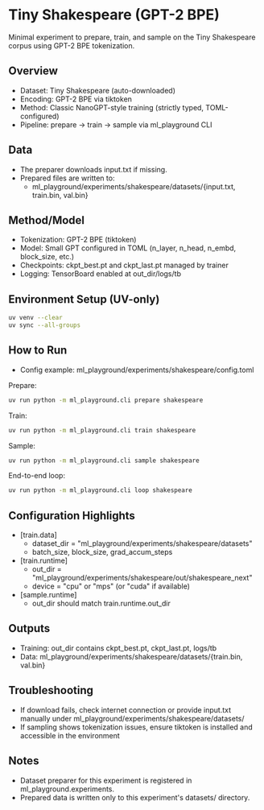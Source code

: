 # Tiny Shakespeare (GPT-2 BPE)

Minimal experiment to prepare, train, and sample on the Tiny Shakespeare corpus using GPT-2 BPE tokenization.

## Overview
- Dataset: Tiny Shakespeare (auto-downloaded)
- Encoding: GPT-2 BPE via tiktoken
- Method: Classic NanoGPT-style training (strictly typed, TOML-configured)
- Pipeline: prepare → train → sample via ml_playground CLI

## Data
- The preparer downloads input.txt if missing.
- Prepared files are written to:
  - ml_playground/experiments/shakespeare/datasets/{input.txt, train.bin, val.bin}

## Method/Model
- Tokenization: GPT-2 BPE (tiktoken)
- Model: Small GPT configured in TOML (n_layer, n_head, n_embd, block_size, etc.)
- Checkpoints: ckpt_best.pt and ckpt_last.pt managed by trainer
- Logging: TensorBoard enabled at out_dir/logs/tb

## Environment Setup (UV-only)
```bash
uv venv --clear
uv sync --all-groups
```

## How to Run
- Config example: ml_playground/experiments/shakespeare/config.toml

Prepare:
```bash
uv run python -m ml_playground.cli prepare shakespeare
```

Train:
```bash
uv run python -m ml_playground.cli train shakespeare
```

Sample:
```bash
uv run python -m ml_playground.cli sample shakespeare
```

End-to-end loop:
```bash
uv run python -m ml_playground.cli loop shakespeare
```

## Configuration Highlights
- [train.data]
  - dataset_dir = "ml_playground/experiments/shakespeare/datasets"
  - batch_size, block_size, grad_accum_steps
- [train.runtime]
  - out_dir = "ml_playground/experiments/shakespeare/out/shakespeare_next"
  - device = "cpu" or "mps" (or "cuda" if available)
- [sample.runtime]
  - out_dir should match train.runtime.out_dir

## Outputs
- Training: out_dir contains ckpt_best.pt, ckpt_last.pt, logs/tb
- Data: ml_playground/experiments/shakespeare/datasets/{train.bin, val.bin}

## Troubleshooting
- If download fails, check internet connection or provide input.txt manually under ml_playground/experiments/shakespeare/datasets/
- If sampling shows tokenization issues, ensure tiktoken is installed and accessible in the environment

## Notes
- Dataset preparer for this experiment is registered in ml_playground.experiments.
- Prepared data is written only to this experiment's datasets/ directory.